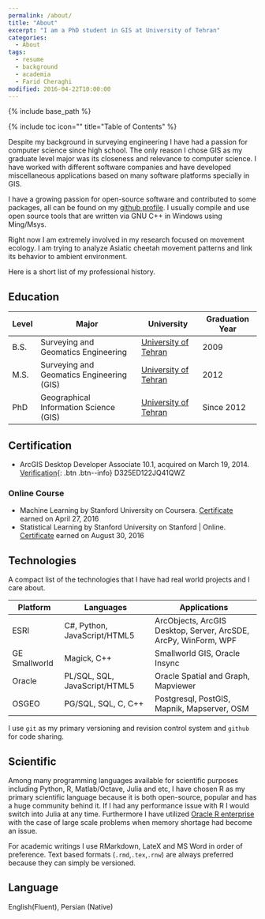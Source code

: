 ```yaml
---
permalink: /about/
title: "About"
excerpt: "I am a PhD student in GIS at University of Tehran"
categories:
  - About
tags:
  - resume
  - background
  - academia
  - Farid Cheraghi
modified: 2016-04-22T10:00:00
---
```


{% include base_path %}

{% include toc icon="" title="Table of Contents" %}

Despite my background in surveying engineering I have had a passion for computer science since high school. The only reason I chose GIS as my graduate level major was its closeness and relevance to computer science. I have worked with different software companies and have developed miscellaneous applications based on many software platforms specially in GIS.

I have a growing passion for open-source software and contributed to some packages, all can be found on my [github profile](https://github.com/faridcher). I usually compile and use open source tools that are written via GNU C++ in Windows using Ming/Msys.

Right now I am extremely involved in my research focused on movement ecology. I am trying to analyze Asiatic cheetah movement patterns and link its behavior to ambient environment.

Here is a short list of my professional history.

## Education

|Level|Major|University|Graduation Year|
---|---|---|---|
B.S.|Surveying and Geomatics Engineering|[University of Tehran](http://ut.ac.ir/en)|2009|
M.S.|Surveying and Geomatics Engineering (GIS)|[University of Tehran](http://ut.ac.ir/en)|2012|
PhD|Geographical Information Science (GIS)|[University of Tehran](http://ut.ac.ir/en)|Since 2012|

## Certification
- ArcGIS Desktop Developer Associate 10.1, acquired on March 19, 2014.<br/>
[Verification](http://www.esri.com/CertificationVerification){: .btn .btn--info} D325ED122JQ41QWZ

### Online Course
- Machine Learning by Stanford University on Coursera. [Certificate](https://www.coursera.org/account/accomplishments/certificate/GZLLTAVPWQ3U) earned on April 27, 2016
- Statistical Learning by Stanford University on Stanford | Online. [Certificate](https://verify.lagunita.stanford.edu/SOA/15c78c5b8e984b288256bc4d4327f6c3) earned on August 30, 2016

## Technologies
A compact list of the technologies that I have had real world projects and I care about.

|Platform|Languages|Applications|
---|---|---|
ESRI|C#, Python, JavaScript/HTML5|ArcObjects, ArcGIS Desktop, Server, ArcSDE, ArcPy, WinForm, WPF|
GE Smallworld|Magick, C++|Smallworld GIS, Oracle Insync|
Oracle|PL/SQL, SQL, JavaScript/HTML5|Oracle Spatial and Graph, Mapviewer|
OSGEO|PG/SQL, SQL, C, C++|Postgresql, PostGIS, Mapnik, Mapserver, OSM|

I use `git` as my primary versioning and revision control system and `github` for code sharing.

## Scientific 
Among many programming languages available for scientific purposes including Python, R, Matlab/Octave, Julia and etc, I have chosen R as my primary scientific language because it is both open-source, popular and has a huge community behind it. If I had any performance issue with R I would switch into Julia at any time. Furthermore I have utilized [Oracle R enterprise](http://www.oracle.com/technetwork/database/database-technologies/r/r-enterprise/overview/index.html) with the case of large scale problems when memory shortage had become an issue. 

For academic writings I use RMarkdown, LateX and MS Word in order of preference. Text based formats (`.rmd`,`.tex`,`.rnw`) are always preferred because they can simply be versioned.

## Language
English(Fluent), Persian (Native)